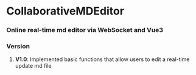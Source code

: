 # CollaborativeMDEditor

### Online real-time md editor via WebSocket and Vue3

### Version
1. **V1.0**: Implemented basic functions that allow users to edit a real-time update md file

